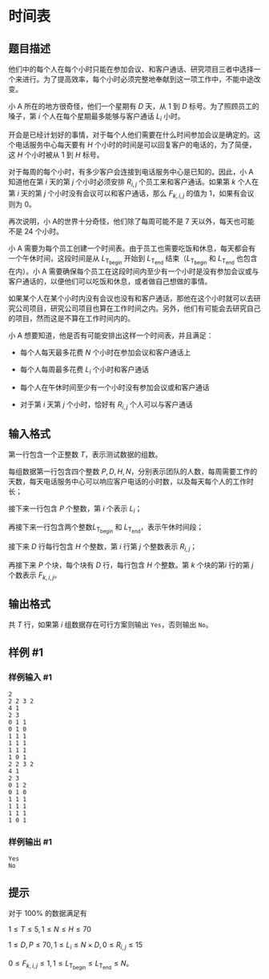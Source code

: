 # 时间表

## 题目描述

他们中的每个人在每个小时只能在参加会议、和客户通话、研究项目三者中选择一个来进行。为了提高效率，每个小时必须完整地奉献到这一项工作中，不能中途改变。

小 A 所在的地方很奇怪，他们一个星期有 $D$ 天，从 $1$ 到 $D$ 标号。为了照顾员工的嗓子，第 $i$ 个人在每个星期最多能够与客户通话 $L_i$ 小时。

开会是已经计划好的事情，对于每个人他们需要在什么时间参加会议是确定的。这个电话服务中心每天要有 $H$ 个小时的时间是可以回复客户的电话的，为了简便，这 $H$ 个小时被从 $1$ 到 $H$ 标号。

对于每周的每个小时，有多少客户会连接到电话服务中心是已知的。因此，小 A 知道他在第 $i$ 天的第 $j$ 个小时必须安排 $R_{i,j}$ 个员工来和客户通话。如果第 $k$ 个人在第 $i$ 天的第 $j$ 个小时没有会议可以和客户通话，那么 $F_{k,i,j}$ 的值为 $1$，如果有会议则为 $0$。

再次说明，小  A的世界十分奇怪，他们除了每周可能不是 $7$ 天以外，每天也可能不是 $24$ 个小时。

小 A 需要为每个员工创建一个时间表。由于员工也需要吃饭和休息，每天都会有一个午休时间，这段时间是从 $L_{\text{T}_\text{begin}}$ 开始到 $L_{\text{T}_\text{end}}$ 结束（$L_{\text{T}_\text{begin}}$ 和 $L_{\text{T}_\text{end}}$ 也包含在内）。小 A 需要确保每个员工在这段时间内至少有一个小时是没有参加会议或与客户通话的，以便他们可以吃饭和休息，或者做自己想做的事情。

如果某个人在某个小时内没有会议也没有和客户通话，那他在这个小时就可以去研究公司项目，研究公司项目也算在工作时间之内。另外，他们有可能会去研究自己的项目，然而这是不算在工作时间内的。

小 A 想要知道，他是否有可能安排出这样一个时间表，并且满足：

- 每个人每天最多花费 $N$ 个小时在参加会议和客户通话上

- 每个人每周最多花费 $L_i$ 个小时和客户通话

- 每个人在午休时间至少有一个小时没有参加会议或和客户通话

- 对于第 $i$ 天第 $j$ 个小时，恰好有 $R_{i,j}$ 个人可以与客户通话


## 输入格式

第一行包含一个正整数 $T$，表示测试数据的组数。

每组数据第一行包含四个整数 $P, D, H, N$，分别表示团队的人数，每周需要工作的天数，每天电话服务中心可以响应客户电话的小时数，以及每天每个人的工作时长；

接下来一行包含 $P$ 个整数，第 $i$ 个表示 $L_i$；

再接下来一行包含两个整数$L_{\text{T}_\text{begin}}$ 和 $L_{\text{T}_\text{end}}$，表示午休时间段；

接下来 $D$ 行每行包含 $H$ 个整数，第 $i$ 行第 $j$ 个整数表示 $R_{i,j}$；

再接下来 $P$ 个块，每个块有 $D$ 行，每行包含 $H$ 个整数。第 $k$ 个块的第$i$ 行的第 $j$ 个数表示 $F_{k,i,j}$。


## 输出格式

共 $T$ 行，如果第 $i$ 组数据存在可行方案则输出 `Yes`，否则输出 `No`。


## 样例 #1

### 样例输入 #1
```
2
2 2 3 2
4 1
2 3
0 1 1
0 1 0
1 1 1
1 1 1
1 1 1
1 0 1
2 2 3 2
4 1
2 3
0 1 2
0 1 0
1 1 1
1 1 1
1 1 1
1 0 1
```

### 样例输出 #1

```
Yes
No
```

## 提示

对于 $100\%$ 的数据满足有

$1 \leq T \leq 5,1 \leq N \leq H \leq 70$

$1 \leq D, P\leq 70,1 \leq L_i \leq N\times D, 0 \leq R_{i, j} \leq 15$

$0 \leq F_{k, i, j} \leq 1,1 \leq L_{\text{T}_\text{begin}} \leq L_{\text{T}_\text{end}} \leq N$。

